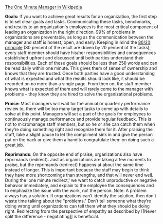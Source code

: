 [The One Minute Manager in Wikipedia](https://en.wikipedia.org/wiki/The_One_Minute_Manager)

**Goals:** If you want to achieve great results for an organization, the first step is to set clear goals and tasks. Communicating these tasks, benchmarks, and results to an organization's employees is the most critical component of leading an organization in the right direction. 99% of problems in organizations are preventable, as long as the communication between the manager and staff is honest, open, and early. Keeping in mind the [80/20 principle](https://en.wikipedia.org/wiki/Pareto_principle "Pareto principle") (80 percent of the result are driven by 20 percent of the tasks), every staff member should have his/her responsibilities and consequences established upfront and discussed until both parties understand their responsibilities. Each of these goals should be less than 250 words and can be read daily within one minute. This gives them of sense of ownership and knows that they are trusted. Once both parties have a good understanding of what is expected and what the results should look like, it should be recorded on no more than a single page. From then on, the staff member knows what is expected of them and will rarely come to the manager with problems – they know they are hired to solve the organizational problems.

**Praise:** Most managers will wait for the annual or quarterly performance review to, there will be too many target tasks to come up with details to solve at this point. Managers will set a part of the goals for employees to continuously manage performance and provide regular feedback. This is not to micromanage staff members, but so he or she can catch them when they’re doing something right and recognize them for it. After praising the staff, take a slight pause to let the compliment sink in and give the person pat on the back or give them a hand to congratulate them on doing such a great job.

**Reprimands:** On the opposite end of praise, organizations also have reprimands (redirect). Just as organizations are taking a few moments to praise, but the reprimands (redirect) happens at about the same time instead of longer. This is important because the staff may begin to think they have more shortcomings than strengths, and that will never end well. During the 'one minute redirect,' we want to catch unproductive or negative behavior immediately, and explain to the employee the consequences and to emphasize the issue with the work, not the person.
Note: A problem always has a solution. If organizations can’t identify the solution, then don’t waste time talking about the "problems." Don’t tell someone what they’re doing wrong until organizations can tell them what they should be doing right. Redirecting from the perspective of empathy as described by [[Never split the difference - negotiating]] is beneficial.
